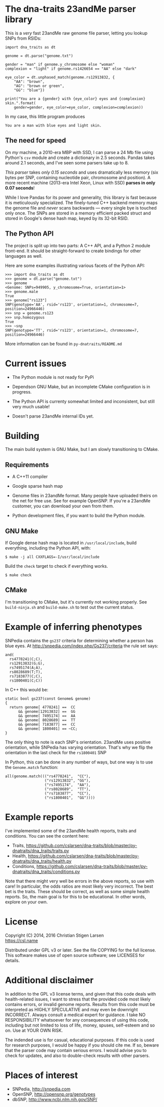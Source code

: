 The dna-traits 23andMe parser library
=====================================

This is a *very* fast 23andMe raw genome file parser, letting you lookup SNPs
from RSIDs:

    import dna_traits as dt

    genome = dt.parse("genome.txt")

    gender = "man" if genome.y_chromosome else "woman"
    complexion = "light" if genome.rs1426654 == "AA" else "dark"

    eye_color = dt.unphased_match(genome.rs12913832, {
        "AA": "brown",
        "AG": "brown or green",
        "GG": "blue"})

    print("You are a {gender} with {eye_color} eyes and {complexion} skin.".format(
        gender=gender, eye_color=eye_color, complexion=complexion))

In my case, this little program produces

    You are a man with blue eyes and light skin.

The need for speed
------------------

On *my* machine, a 2010-era MBP with SSD, I can parse a 24 Mb file using
Python's `csv` module and create a dictionary in 2.5 seconds. Pandas takes
around 2.1 seconds, and I've seen some parsers take up to 8.

*This parser* takes *only 0.15 seconds* and uses dramatically less memory (six
bytes per SNP, containing nucleotide pair, chromosome and position). A more
recent machine (2013-era Intel Xeon, Linux with SSD) **parses in only 0.07
seconds**!

While I love Pandas for its power and generality, this library is fast because
it is meticulously specialized.  The finely-tuned C++ backend memory maps the
genome file and *never* scans backwards — every single bye is touched only
once. The SNPs are stored in a memory efficient packed struct and stored in
Google's dense hash map, keyed by its 32-bit RSID.

The Python API
--------------

The project is split up into two parts: A C++ API, and a Python 2 module
front-end. It should be straight-forward to create bindings for other languages
as well.

Here are some examples illustrating various facets of the Python API:

    >>> import dna_traits as dt
    >>> genome = dt.parse("genome.txt")
    >>> genome
    <Genome: SNPs=949905, y_chromosome=True, orientation=1>
    >>> genome.male
    True
    >>> genome["rs123"]
    SNP(genotype='AA', rsid='rs123', orientation=1, chromosome=7, position=24966446)
    >>> snp = genome.rs123
    >>> snp.homozygous
    True
    >>> ~snp
    SNP(genotype='TT', rsid='rs123', orientation=1, chromosome=7, position=24966446)

More information can be found in `py-dnatraits/README.md`

Current issues
==============

  * The Python module is not ready for PyPi

  * Dependson GNU Make, but an incomplete CMake configuration is in progress.

  * The Python API is currenty somewhat limited and inconsistent, but still
    very much usable!

  * Doesn't parse 23andMe internal IDs yet.

Building
========

The main build system is GNU Make, but I am slowly transitioning to CMake.

Requirements
------------

  * A C++11 compiler

  * Google sparse hash map

  * Genome files in 23andMe format. Many people have uploaded theirs on the
    net for free use. See for example OpenSNP.  If you're a 23andMe
    customer, you can download your own from them.

  * Python development files, if you want to build the Python module.

GNU Make
--------

If Google dense hash map is located in `/usr/local/include`, build
everything, including the Python API, with:

    $ make -j all CXXFLAGS=-I/usr/local/include

Build the `check` target to check if everything works.

    $ make check

CMake
-----

I'm transitioning to CMake, but it's currently not working properly. See
`build-ninja.sh` and `build-make.sh` to test out the current status.

Example of inferring phenotypes
===============================

SNPedia contains the `gs237` criteria for determining whether a person has
blue eyes. At http://snpedia.com/index.php/Gs237/criteria the rule set says:

    and(
      rs4778241(C;C),
      rs12913832(G;G),
      rs7495174(A;A),
      rs8028689(T;T),
      rs7183877(C;C),
      rs1800401(C;C))

In C++ this would be:

    static bool gs237(const Genome& genome)
    {
      return genome[ 4778241] ==  CC
          && genome[12913832] ==  GG
          && genome[ 7495174] ==  AA
          && genome[ 8028689] ==  TT
          && genome[ 7183877] ==  CC
          && genome[ 1800401] == ~CC;
    }

The only thing to note is each SNP's orientation. 23andMe uses positive
orientation, while SNPedia has varying orientation. That's why we flip the
orientation in the last check for the `rs1800401` SNP 

In Python, this can be done in any number of ways, but one way is to use the
``Genome.match`` function:

    all(genome.match((("rs4778241",  "CC"),
                      ("rs12913832", "GG"),
                      ("rs7495174",  "AA"),
                      ("rs8028689",  "TT"),
                      ("rs7183877",  "CC"),
                      ("rs1800401",  "GG"))))


Example reports
===============

I've implemented some of the 23andMe health reports, traits and conditions. You
can see the content here:

  * Traits,
    https://github.com/cslarsen/dna-traits/blob/master/py-dnatraits/dna_traits/traits.py
  * Health,
    https://github.com/cslarsen/dna-traits/blob/master/py-dnatraits/dna_traits/health.py
  * Conditions,
    https://github.com/cslarsen/dna-traits/blob/master/py-dnatraits/dna_traits/conditions.py

Note that there might very well be errors in the above reports, so use with
care! In particular, the odds ratios are most likely very incorrect.  The best
bet is the traits. These should be correct, as well as some simple health
reports. So, the main goal is for this to be educational. In other words,
explore on your own.

License
=======

Copyright (C) 2014, 2016 Christian Stigen Larsen  
https://csl.name

Distributed under GPL v3 or later. See the file COPYING for the full license.
This software makes use of open source software; see LICENSES for details.

Additional disclaimer
=====================

In addition to the GPL v3 license terms, and given that this code deals with
health-related issues, I want to stress that the provided code most likely
contains errors, or invalid genome reports.  Results from this code must be
interpreted as HIGHLY SPECULATIVE and may even be downright INCORRECT. Always
consult a medical expert for guidance.  I take NO RESPONSIBILITY whatsoever for
any consequences of using this code, including but not limited to loss of life,
money, spuses, self-esteem and so on. Use at YOUR OWN RISK.

The indended use is for casual, educational purposes. If this code is used for
research purposes, I would be happy if you should cite me. If so, beware that
the parser code may contain serious errors. I would advise you to check for
updates, and also to double-check results with other parsers.

Places of interest
==================

  * SNPedia, http://snpedia.com
  * OpenSNP, http://opensnp.org/genotypes
  * dbSNP, http://www.ncbi.nlm.nih.gov/SNP/
